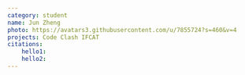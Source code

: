 ```yaml
---
category: student
name: Jun Zheng
photo: https://avatars3.githubusercontent.com/u/7855724?s=460&v=4
projects: Code Clash IFCAT
citations:
    hello1:
    hello2:
---
```

